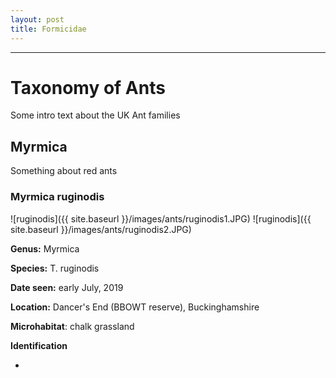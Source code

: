 ```yaml
---
layout: post
title: Formicidae
---
```


-----

# Taxonomy of Ants

Some intro text about the UK Ant families

##  Myrmica

Something about red ants

### **Myrmica ruginodis**

![ruginodis]({{ site.baseurl }}/images/ants/ruginodis1.JPG)
![ruginodis]({{ site.baseurl }}/images/ants/ruginodis2.JPG)

**Genus:** Myrmica

**Species:** T. ruginodis

**Date seen:** early July, 2019

**Location:** Dancer's End (BBOWT reserve), Buckinghamshire

**Microhabitat**: chalk grassland

**Identification**

* 